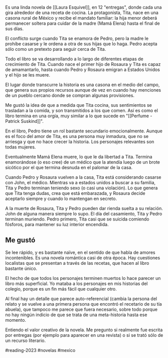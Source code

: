 Es una linda novela de [[Laura Esquivel]], en 12 "entregas", donde cada una gira alrededor de una receta de cocina. La protagonista, Tita, nace en una casona rural de México y recibe el mandato familiar: la hija menor deberá permanecer soltera para cuidar de la madre (Mamá Elena) hasta el final de sus días. 

El conflicto surge cuando Tita se enamora de Pedro, pero la madre le prohíbe casarse y le ordena a otra de sus hijas que lo haga. Pedro acepta sólo como un pretexto para seguir cerca de Tita. 

Todo el libro se va desarrollando a lo largo de diferentes etapas de crecimiento de Tita. Cuando nace el primer hijo de Rosaura y Tita es capaz de amamantarlo, hasta cuando Pedro y Rosaura emigran a Estados Unidos y el hijo se les muere. 

El lugar donde transcurre la historia es una casona en el medio del campo, que genera sus propios recursos aunque de vez en cuando hay menciones de un pueblo cercano donde se compran algunas provisiones. 

Me gustó la idea de que a medida que Tita cocina, sus sentimientos se trasladan a la comida, y son transmitidos a los que comen. Así es como el libro termina en una orgía, muy similar a lo que sucede en "[[Perfume - Patrick Suskind]]". 

En el libro, Pedro tiene un rol bastante secundario emocionalmente. Aunque es el foco del amor de Tita, es una persona muy inmadura, que no se arriesga y que no hace crecer la historia. Los personajes relevantes son todas mujeres. 

Eventualmente Mamá Elena muere, lo que le da libertad a Tita. Termina enamorándose (o eso cree) de un médico que la atendía luego de un brote sicótico por el que termina desnuda en el palomar de la casa. 

Cuando Pedro y Rosaura vuelven a la casa, Tita está considerando casarse con John, el médico. Mientras va a estados unidos a buscar a su familia, Tita y Pedro terminan teniendo sexo (o casi una violación). Lo que genera que Tita tenga dudas, crea que está embarazada, y Rosaura decide aceptarlo siempre y cuando lo mantengan en secreto. 

A la muerte de Rosaura, Tita y Pedro pueden dar rienda suelta a su relación. John de alguna manera siempre lo supo. El día del casamiento, Tita y Pedro terminan muriendo. Pedro primero, Tita casi que se suicida comiendo fósforos, para mantener su luz interior encendida. 

## Me gustó
Se lee rápido, y es bastante naïve, en el sentido de que habla de amores incontenibles. Es una novela romántica casi de otra época. Hay cuestiones localistas que se presentan a través de las recetas, que hacen al libro bastante único. 

El hecho de que todos los personajes terminen muertos lo hace parecer un libro más superficial. Yo mataba a los personajes en mis historias del colegio, porque es un fin más fácil que cualquier otro. 

Al final hay un detalle que parece auto-referencial (cambia la persona del relato y se vuelve a una primera persona que encontró el recetario de su tía abuela), que tampoco me parece que fuera necesario, sobre todo porque no hay ningún indicio de que se trata de una meta-historia hasta ese momento. 

Entiendo el valor creativo de la novela. Me pregunto si realmente fue escrita por entregas (por ejemplo para aparecer en una revista) o si se trató sólo de un recurso literario. 





#reading-2023 #novelas #mexico